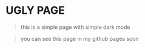 # UGLY PAGE

> this is a simple page with simple dark mode

> you can see this page in my github pages soon
